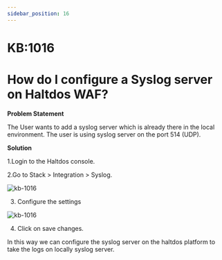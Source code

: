 ```yaml
---
sidebar_position: 16
---
```


# KB:1016

# How do I configure a Syslog server on Haltdos WAF?

**Problem Statement**

The User wants to add a syslog server which is already there in the local environment. The user is using syslog server on the port 514 (UDP).

**Solution**

1.Login to the Haltdos console.

2.Go to Stack > Integration > Syslog.

![kb-1016](/tutorials/kb16.png)


3. Configure the settings

![kb-1016](/tutorials/kb161.png)


4. Click on save changes.

In this way we can configure the syslog server on the haltdos platform to take the logs on locally syslog server.